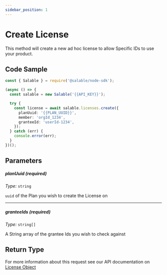 ```yaml
---
sidebar_position: 1
---
```


# Create License

This method will create a new ad hoc license to allow Specific IDs to use your product.

## Code Sample

```typescript
const { Salable } = require('@salable/node-sdk');

(async () => {
  const salable = new Salable('{{API_KEY}}');

  try {
    const license = await salable.licenses.create({
      planUuid: '{{PLAN_UUID}}',
      member: 'orgId_1234',
      granteeId: 'userId-1234',
    });
  } catch (err) {
    console.error(err);
  }
})();
```

## Parameters

##### planUuid (_required_)

_Type:_ `string`

`uuid` of the Plan you wish to create the License on

---

##### granteeIds (_required_)

_Type:_ `string[]`

A String array of the grantee Ids you wish to check against

## Return Type

For more information about this request see our API documentation on [License Object](https://docs.salable.app/api#tag/Licenses/operation/getLicenseByUuid)
